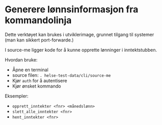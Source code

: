 # Generere lønnsinformasjon fra kommandolinja

Dette verktøyet kan brukes i utviklerimage, grunnet tilgang til systemer (man kan sikkert port-forwarde.)

I source-me ligger kode for å kunne opprette lønninger i inntektstubben.

Hvordan bruke:

- Åpne en terminal
- source filen: `. helse-test-data/cli/source-me`
- Kjør `auth` for å autentisere
- Kjør ønsket kommando

Eksempler:

- `opprett_inntekter <fnr> <månedslønn>`
- `slett_alle_inntekter <fnr>`
- `hent_inntekter <fnr>`
